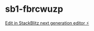 # sb1-fbrcwuzp

[Edit in StackBlitz next generation editor ⚡️](https://stackblitz.com/~/github.com/LemurdurerC/sb1-fbrcwuzp)